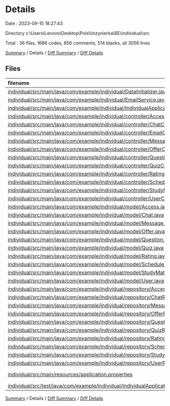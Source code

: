 # Details

Date : 2023-09-15 18:27:43

Directory c:\\Users\\Lenovo\\Desktop\\Polsl\\Inzynierka\\BE\\individual\\src

Total : 36 files,  1686 codes, 856 comments, 514 blanks, all 3056 lines

[Summary](results.md) / Details / [Diff Summary](diff.md) / [Diff Details](diff-details.md)

## Files
| filename | language | code | comment | blank | total |
| :--- | :--- | ---: | ---: | ---: | ---: |
| [individual/src/main/java/com/example/individual/DataInitializer.java](/individual/src/main/java/com/example/individual/DataInitializer.java) | Java | 68 | 10 | 18 | 96 |
| [individual/src/main/java/com/example/individual/EmailService.java](/individual/src/main/java/com/example/individual/EmailService.java) | Java | 18 | 0 | 6 | 24 |
| [individual/src/main/java/com/example/individual/IndividualApplication.java](/individual/src/main/java/com/example/individual/IndividualApplication.java) | Java | 9 | 3 | 5 | 17 |
| [individual/src/main/java/com/example/individual/controller/AccessController.java](/individual/src/main/java/com/example/individual/controller/AccessController.java) | Java | 57 | 0 | 13 | 70 |
| [individual/src/main/java/com/example/individual/controller/ChatController.java](/individual/src/main/java/com/example/individual/controller/ChatController.java) | Java | 112 | 53 | 26 | 191 |
| [individual/src/main/java/com/example/individual/controller/EmailController.java](/individual/src/main/java/com/example/individual/controller/EmailController.java) | Java | 48 | 0 | 15 | 63 |
| [individual/src/main/java/com/example/individual/controller/MessageController.java](/individual/src/main/java/com/example/individual/controller/MessageController.java) | Java | 79 | 52 | 16 | 147 |
| [individual/src/main/java/com/example/individual/controller/OfferController.java](/individual/src/main/java/com/example/individual/controller/OfferController.java) | Java | 86 | 51 | 20 | 157 |
| [individual/src/main/java/com/example/individual/controller/QuestionController.java](/individual/src/main/java/com/example/individual/controller/QuestionController.java) | Java | 52 | 0 | 10 | 62 |
| [individual/src/main/java/com/example/individual/controller/QuizController.java](/individual/src/main/java/com/example/individual/controller/QuizController.java) | Java | 48 | 0 | 12 | 60 |
| [individual/src/main/java/com/example/individual/controller/RatingController.java](/individual/src/main/java/com/example/individual/controller/RatingController.java) | Java | 58 | 33 | 12 | 103 |
| [individual/src/main/java/com/example/individual/controller/ScheduleController.java](/individual/src/main/java/com/example/individual/controller/ScheduleController.java) | Java | 72 | 1 | 15 | 88 |
| [individual/src/main/java/com/example/individual/controller/StudyMaterialController.java](/individual/src/main/java/com/example/individual/controller/StudyMaterialController.java) | Java | 51 | 0 | 12 | 63 |
| [individual/src/main/java/com/example/individual/controller/UserController.java](/individual/src/main/java/com/example/individual/controller/UserController.java) | Java | 97 | 34 | 27 | 158 |
| [individual/src/main/java/com/example/individual/model/Access.java](/individual/src/main/java/com/example/individual/model/Access.java) | Java | 48 | 1 | 17 | 66 |
| [individual/src/main/java/com/example/individual/model/Chat.java](/individual/src/main/java/com/example/individual/model/Chat.java) | Java | 86 | 114 | 28 | 228 |
| [individual/src/main/java/com/example/individual/model/Message.java](/individual/src/main/java/com/example/individual/model/Message.java) | Java | 67 | 83 | 25 | 175 |
| [individual/src/main/java/com/example/individual/model/Offer.java](/individual/src/main/java/com/example/individual/model/Offer.java) | Java | 86 | 125 | 31 | 242 |
| [individual/src/main/java/com/example/individual/model/Question.java](/individual/src/main/java/com/example/individual/model/Question.java) | Java | 84 | 1 | 29 | 114 |
| [individual/src/main/java/com/example/individual/model/Quiz.java](/individual/src/main/java/com/example/individual/model/Quiz.java) | Java | 57 | 1 | 21 | 79 |
| [individual/src/main/java/com/example/individual/model/Rating.java](/individual/src/main/java/com/example/individual/model/Rating.java) | Java | 47 | 69 | 18 | 134 |
| [individual/src/main/java/com/example/individual/model/Schedule.java](/individual/src/main/java/com/example/individual/model/Schedule.java) | Java | 68 | 2 | 20 | 90 |
| [individual/src/main/java/com/example/individual/model/StudyMaterial.java](/individual/src/main/java/com/example/individual/model/StudyMaterial.java) | Java | 48 | 1 | 22 | 71 |
| [individual/src/main/java/com/example/individual/model/User.java](/individual/src/main/java/com/example/individual/model/User.java) | Java | 92 | 140 | 33 | 265 |
| [individual/src/main/java/com/example/individual/repository/AccessRepository.java](/individual/src/main/java/com/example/individual/repository/AccessRepository.java) | Java | 18 | 0 | 6 | 24 |
| [individual/src/main/java/com/example/individual/repository/ChatRepository.java](/individual/src/main/java/com/example/individual/repository/ChatRepository.java) | Java | 18 | 23 | 7 | 48 |
| [individual/src/main/java/com/example/individual/repository/MessageRepository.java](/individual/src/main/java/com/example/individual/repository/MessageRepository.java) | Java | 14 | 22 | 8 | 44 |
| [individual/src/main/java/com/example/individual/repository/OfferRepository.java](/individual/src/main/java/com/example/individual/repository/OfferRepository.java) | Java | 14 | 21 | 7 | 42 |
| [individual/src/main/java/com/example/individual/repository/QuestionRepository.java](/individual/src/main/java/com/example/individual/repository/QuestionRepository.java) | Java | 11 | 0 | 4 | 15 |
| [individual/src/main/java/com/example/individual/repository/QuizRepository.java](/individual/src/main/java/com/example/individual/repository/QuizRepository.java) | Java | 10 | 0 | 4 | 14 |
| [individual/src/main/java/com/example/individual/repository/RatingRepository.java](/individual/src/main/java/com/example/individual/repository/RatingRepository.java) | Java | 7 | 3 | 4 | 14 |
| [individual/src/main/java/com/example/individual/repository/ScheduleRepository.java](/individual/src/main/java/com/example/individual/repository/ScheduleRepository.java) | Java | 12 | 0 | 6 | 18 |
| [individual/src/main/java/com/example/individual/repository/StudyMaterialRepository.java](/individual/src/main/java/com/example/individual/repository/StudyMaterialRepository.java) | Java | 13 | 0 | 4 | 17 |
| [individual/src/main/java/com/example/individual/repository/UserRepository.java](/individual/src/main/java/com/example/individual/repository/UserRepository.java) | Java | 10 | 9 | 4 | 23 |
| [individual/src/main/resources/application.properties](/individual/src/main/resources/application.properties) | Java Properties | 12 | 4 | 4 | 20 |
| [individual/src/test/java/com/example/individual/IndividualApplicationTests.java](/individual/src/test/java/com/example/individual/IndividualApplicationTests.java) | Java | 9 | 0 | 5 | 14 |

[Summary](results.md) / Details / [Diff Summary](diff.md) / [Diff Details](diff-details.md)